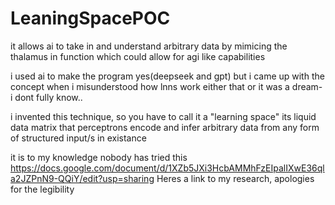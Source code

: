 # LeaningSpacePOC
it allows ai to take in and understand arbitrary data by mimicing the thalamus in function
which could allow for agi like capabilities

i used ai to make the program yes(deepseek and gpt)
but i came up with the concept when i misunderstood how lnns work either that or it was a dream- i dont fully know..

i invented this technique, so you have to call it a "learning space"
its liquid data matrix that perceptrons encode and infer arbitrary data from any form of structured input/s in existance

it is to my knowledge nobody has tried this
https://docs.google.com/document/d/1XZb5JXi3HcbAMMhFzEIpalIXwE36qla2JZPnN9-QQiY/edit?usp=sharing
Heres a link to my research, apologies for the legibility
